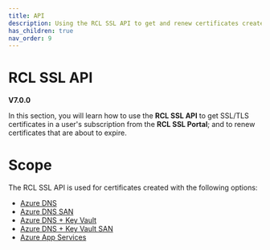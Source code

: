 ```yaml
---
title: API
description: Using the RCL SSL API to get and renew certificates created in the RCL SSL portal
has_children: true
nav_order: 9
---
```


# RCL SSL API
**V7.0.0**

In this section, you will learn how to use the **RCL SSL API** to get SSL/TLS certificates in a user's subscription from the **RCL SSL Portal**; and to renew certificates that are about to expire. 

# Scope

The RCL SSL API is used for certificates created with the following options:

- [Azure DNS](../portal/azure-dns.md)
- [Azure DNS SAN](../portal/azure-dns-san.md)
- [Azure DNS + Key Vault](../portal/azure-keyvault.md)
- [Azure DNS + Key Vault SAN](../portal/azure-keyvault-san.md)
- [Azure App Services](../portal/azure-appservice.md)